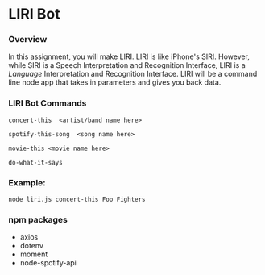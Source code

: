 # LIRI Bot

### Overview

In this assignment, you will make LIRI. LIRI is like iPhone's SIRI. However, while SIRI is a Speech Interpretation and Recognition Interface, LIRI is a _Language_ Interpretation and Recognition Interface. LIRI will be a command line node app that takes in parameters and gives you back data.

### LIRI Bot Commands

```
concert-this  <artist/band name here>
```

```
spotify-this-song  <song name here>
```
```
movie-this <movie name here>
```

```
do-what-it-says
```
### Example:

```
node liri.js concert-this Foo Fighters
```

### npm packages
 
 * axios
 * dotenv
 * moment
 * node-spotify-api


